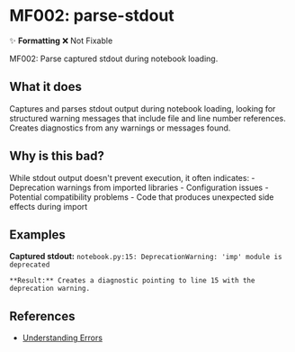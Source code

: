 # MF002: parse-stdout

✨ **Formatting** ❌ Not Fixable

MF002: Parse captured stdout during notebook loading.

## What it does

Captures and parses stdout output during notebook loading, looking for
    structured warning messages that include file and line number references.
    Creates diagnostics from any warnings or messages found.

## Why is this bad?

While stdout output doesn't prevent execution, it often indicates:
    - Deprecation warnings from imported libraries
    - Configuration issues
    - Potential compatibility problems
    - Code that produces unexpected side effects during import

## Examples

**Captured stdout:**
    ```
    notebook.py:15: DeprecationWarning: 'imp' module is deprecated
    ```

    **Result:** Creates a diagnostic pointing to line 15 with the deprecation warning.

## References

- [Understanding Errors](https://docs.marimo.io/guides/understanding_errors/)

